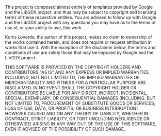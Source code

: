 This project is composed almost entirely of templates provided by Google and
the LibGDX project, and thus may be subject to copyright and licensing terms
of these respective entities.  You are advised to follow up with Google and
the LibGDX project with any questions you may have as to the terms of use
of, or your ability to use, this work.

Kurtis LoVerde, the author of this project, makes no claim to ownership of
the works contained herein, and does not require or request attribution in
works that use it.  With the exception of the disclaimer below, the terms
and conditions of use are solely those that may be imposed by Google and the
LibGDX project.

THIS SOFTWARE IS PROVIDED BY THE COPYRIGHT HOLDERS AND CONTRIBUTORS "AS IS" AND
ANY EXPRESS OR IMPLIED WARRANTIES, INCLUDING, BUT NOT LIMITED TO, THE IMPLIED
WARRANTIES OF MERCHANTABILITY AND FITNESS FOR A PARTICULAR PURPOSE ARE
DISCLAIMED. IN NO EVENT SHALL THE COPYRIGHT HOLDER OR CONTRIBUTORS BE LIABLE
FOR ANY DIRECT, INDIRECT, INCIDENTAL, SPECIAL, EXEMPLARY, OR CONSEQUENTIAL
DAMAGES (INCLUDING, BUT NOT LIMITED TO, PROCUREMENT OF SUBSTITUTE GOODS OR
SERVICES; LOSS OF USE, DATA, OR PROFITS; OR BUSINESS INTERRUPTION) HOWEVER
CAUSED AND ON ANY THEORY OF LIABILITY, WHETHER IN CONTRACT, STRICT LIABILITY,
OR TORT (INCLUDING NEGLIGENCE OR OTHERWISE) ARISING IN ANY WAY OUT OF THE USE
OF THIS SOFTWARE, EVEN IF ADVISED OF THE POSSIBILITY OF SUCH DAMAGE.
